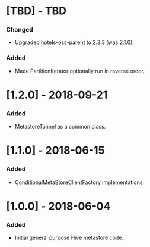 # [TBD] - TBD
### Changed
* Upgraded hotels-oss-parent to 2.3.3 (was 2.1.0).
### Added
* Made PartitionIterator optionally run in reverse order.

# [1.2.0] - 2018-09-21
### Added
* MetastoreTunnel as a common class.

# [1.1.0] - 2018-06-15
### Added
* ConditionalMetaStoreClientFactory implementations.

# [1.0.0] - 2018-06-04
### Added
* Initial general purpose Hive metastore code.
